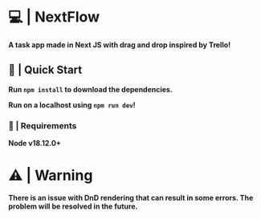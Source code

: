 # 💻 | NextFlow
**A task app made in Next JS with drag and drop inspired by Trello!**
## 🚀 | Quick Start
**Run ```npm install``` to download the dependencies.**

**Run on a localhost using ```npm run dev```!**
### 📝 | Requirements
**Node v18.12.0+**
# ⚠️ | Warning
**There is an issue with DnD rendering that can result in some errors.
The problem will be resolved in the future.**
